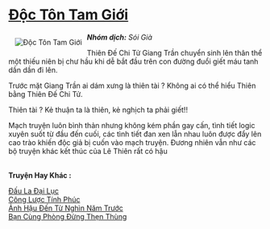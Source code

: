 <a href="https://utruyen.com/doc-ton-tam-gioi/15840/" title="Độc Tôn Tam Giới"><h1>Độc Tôn Tam Giới</h1></a><div style="display:table"><img align="right" style="float: left; padding: 10px;" src="https://utruyen.com/images/story/200x260/doc-ton-tam-gioi.jpg" alt="Độc Tôn Tam Giới"><b><i>Nhóm dịch:</i></b><i> Sói Già</i><p></p>Thiên Đế Chi Tử Giang Trần chuyển sinh lên thân thể một thiếu niên bị chư hầu khi dễ bắt đầu trên con đường đuổi giết máu tanh dần dần đi lên.<p></p>Trước mặt Giang Trần ai dám xưng là thiên tài ? Không ai có thể hiểu Thiên bằng Thiên Đế Chi Tử.<p></p>Thiên tài ? Kẻ thuận ta là thiên, kẻ nghịch ta phải giết!!<p></p>Mạch truyện luôn bình thản nhưng không kém phần gay cấn, tình tiết logic xuyên suốt từ đầu đến cuối, các tình tiết đan xen lẫn nhau luôn được đẩy lên cao trào khiến độc giả bị cuốn vào mạch truyện. Đương nhiên vẫn như các bộ truyện khác kết thúc của Lê Thiên rất có hậu</div><p><br><b>Truyện Hay Khác :</b></p><a href="https://utruyen.com/dau-la-dai-luc/373/" alt="Đấu La Đại Lục">Đấu La Đại Lục</a><br/><a href="https://github.com/quanluxury/ngontinhhot/tree/master/truyenhay/17010/" alt="Công Lược Tính Phúc">Công Lược Tính Phúc</a><br/><a href="https://github.com/quanluxury/ngontinhhot/tree/master/truyenhay/19326/" alt="Ảnh Hậu Đến Từ Nghìn Năm Trước">Ảnh Hậu Đến Từ Nghìn Năm Trước</a><br/><a href="https://github.com/quanluxury/ngontinhhot/tree/master/truyenhay/19205/" alt="Bạn Cùng Phòng Đừng Thẹn Thùng">Bạn Cùng Phòng Đừng Thẹn Thùng</a><br/>